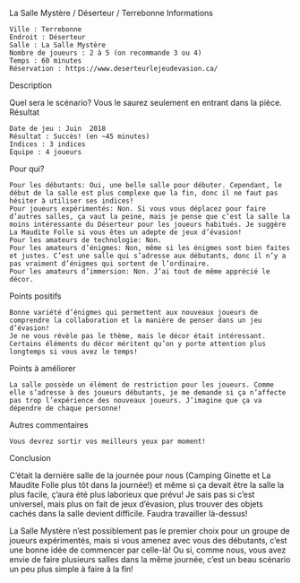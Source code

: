
La Salle Mystère / Déserteur / Terrebonne
Informations

    Ville : Terrebonne
    Endroit : Déserteur
    Salle : La Salle Mystère
    Nombre de joueurs : 2 à 5 (on recommande 3 ou 4)
    Temps : 60 minutes
    Réservation : https://www.deserteurlejeudevasion.ca/

 
Description

Quel sera le scénario? Vous le saurez seulement en entrant dans la pièce.
Résultat

    Date de jeu : Juin  2018
    Résultat : Succès! (en ~45 minutes)
    Indices : 3 indices
    Équipe : 4 joueurs

Pour qui?

    Pour les débutants: Oui, une belle salle pour débuter. Cependant, le début de la salle est plus complexe que la fin, donc il ne faut pas hésiter à utiliser ses indices!
    Pour joueurs expérimentés: Non. Si vous vous déplacez pour faire d’autres salles, ça vaut la peine, mais je pense que c’est la salle la moins intéressante du Déserteur pour les joueurs habitués. Je suggère La Maudite Folle si vous êtes un adepte de jeux d’évasion!
    Pour les amateurs de technologie: Non.
    Pour les amateurs d’énigmes: Non, même si les énigmes sont bien faites et justes. C’est une salle qui s’adresse aux débutants, donc il n’y a pas vraiment d’énigmes qui sortent de l’ordinaire.
    Pour les amateurs d’immersion: Non. J’ai tout de même apprécié le décor.

 Points positifs

    Bonne variété d’énigmes qui permettent aux nouveaux joueurs de comprendre la collaboration et la manière de penser dans un jeu d’évasion!
    Je ne vous révèle pas le thème, mais le décor était intéressant. Certains éléments du décor méritent qu’on y porte attention plus longtemps si vous avez le temps!

Points à améliorer

    La salle possède un élément de restriction pour les joueurs. Comme elle s’adresse à des joueurs débutants, je me demande si ça n’affecte pas trop l’expérience des nouveaux joueurs. J’imagine que ça va dépendre de chaque personne!

Autres commentaires

    Vous devrez sortir vos meilleurs yeux par moment!

Conclusion

C’était la dernière salle de la journée pour nous (Camping Ginette et La Maudite Folle plus tôt dans la journée!) et même si ça devait être la salle la plus facile, ç’aura été plus laborieux que prévu! Je sais pas si c’est universel, mais plus on fait de jeux d’évasion, plus trouver des objets cachés dans la salle devient difficile. Faudra travailler là-dessus!

La Salle Mystère n’est possiblement pas le premier choix pour un groupe de joueurs expérimentés, mais si vous amenez avec vous des débutants, c’est une bonne idée de commencer par celle-là! Ou si, comme nous, vous avez envie de faire plusieurs salles dans la même journée, c’est un beau scénario un peu plus simple à faire à la fin!
